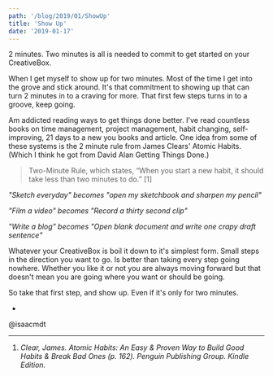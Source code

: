 ```yaml
---
path: '/blog/2019/01/ShowUp'
title: 'Show Up'
date: '2019-01-17'
---
```


2 minutes. Two minutes is all is needed to commit to get started on your CreativeBox.

When I get myself to show up for two minutes. Most of the time I get into the grove and stick around. It's that commitment to showing up that can turn 2 minutes in to a craving for more. That first few steps turns in to a groove, keep going.

Am addicted reading ways to get things done better. I've read countless books on time management, project management, habit changing, self-improving, 21 days to a new you books and article. One idea from some of these systems is the 2 minute rule from James Clears' Atomic Habits. (Which I think he got from David Alan Getting Things Done.)

> Two-Minute Rule, which states, “When you start a new habit, it should take less than two minutes to do.” [1]

_"Sketch everyday" becomes "open my sketchbook and sharpen my pencil"_

_"Film a video" becomes "Record a thirty second clip"_

_"Write a blog" becomes "Open blank document and write one crapy draft sentence"_

Whatever your CreativeBox is boil it down to it's simplest form. Small steps in the direction you want to go. Is better than taking every step going nowhere. Whether you like it or not you are always moving forward but that doesn't mean you are going where you want or should be going.

So take that first step, and show up. Even if it's only for two minutes.

-
@isaacmdt

---

1. _Clear, James. Atomic Habits: An Easy & Proven Way to Build Good Habits & Break Bad Ones (p. 162). Penguin Publishing Group. Kindle Edition._
